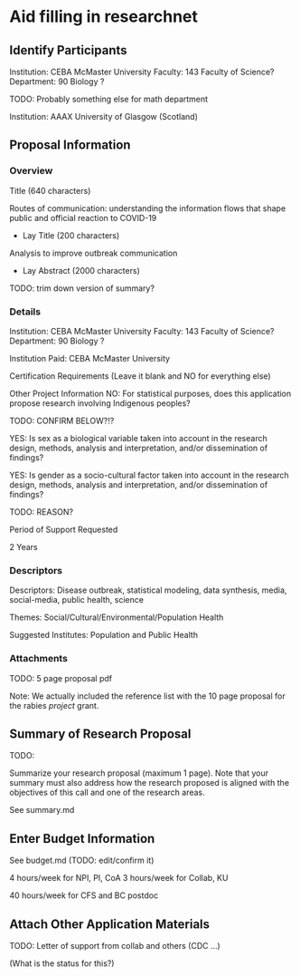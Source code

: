# Aid filling in researchnet

## Identify Participants

Institution: CEBA	McMaster University
Faculty: 143	Faculty of Science?
Department: 90 Biology ?

TODO: Probably something else for math department

Institution: AAAX	University of Glasgow (Scotland)

## Proposal Information

### Overview

Title (640 characters) 

Routes of communication: understanding the information flows that shape public and official reaction to COVID-19

- Lay Title (200 characters)

Analysis to improve outbreak communication

- Lay Abstract (2000 characters)

TODO: trim down version of summary?

### Details
Institution: CEBA McMaster University
Faculty: 143   Faculty of Science?
Department: 90 Biology ?

Institution Paid: CEBA McMaster University

Certification Requirements  (Leave it blank and NO for everything else)

Other Project Information
NO: For statistical purposes, does this application propose research involving Indigenous peoples?

TODO: CONFIRM BELOW?!?

YES: Is sex as a biological variable taken into account in the research design, methods, analysis and interpretation, and/or dissemination of findings?

YES: Is gender as a socio-cultural factor taken into account in the research design, methods, analysis and interpretation, and/or dissemination of findings? 

TODO: REASON?

Period of Support Requested

2 Years

### Descriptors

Descriptors: Disease outbreak, statistical modeling, data synthesis, media, social-media, public health, science

Themes: Social/Cultural/Environmental/Population Health

Suggested Institutes: Population and Public Health 

### Attachments

TODO:
5 page proposal pdf

Note: We actually included the reference list with the 10 page proposal for the rabies _project_ grant.




## Summary of Research Proposal

TODO:

Summarize your research proposal (maximum 1 page). Note that your summary must also address how the research proposed is aligned with the objectives of this call and one of the research areas.

See summary.md


## Enter Budget Information

See budget.md (TODO: edit/confirm it)

4 hours/week for NPI, PI, CoA
3 hours/week for Collab, KU

40 hours/week for CFS and BC postdoc

## Attach Other Application Materials

TODO: 
Letter of support from collab and others (CDC ...)

(What is the status for this?)


